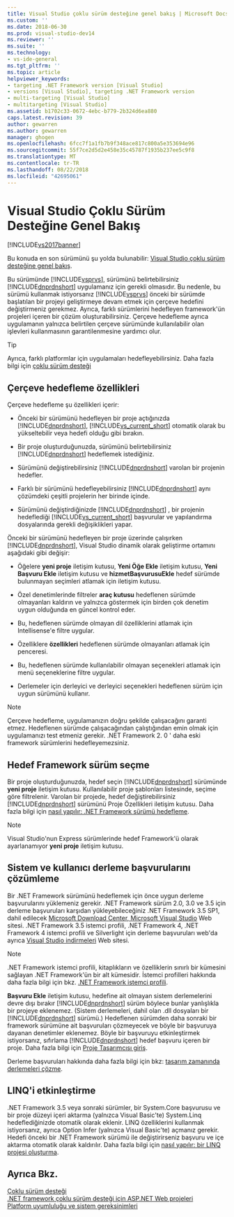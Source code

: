 ```yaml
---
title: Visual Studio çoklu sürüm desteğine genel bakış | Microsoft Docs
ms.custom: ''
ms.date: 2018-06-30
ms.prod: visual-studio-dev14
ms.reviewer: ''
ms.suite: ''
ms.technology:
- vs-ide-general
ms.tgt_pltfrm: ''
ms.topic: article
helpviewer_keywords:
- targeting .NET Framework version [Visual Studio]
- versions [Visual Studio], targeting .NET Framework version
- multi-targeting [Visual Studio]
- multitargeting [Visual Studio]
ms.assetid: b1702c33-0672-4ebc-b779-2b324d6ea880
caps.latest.revision: 39
author: gewarren
ms.author: gewarren
manager: ghogen
ms.openlocfilehash: 6fcc7f1a1fb7b9f348ace817c800a5e353694e96
ms.sourcegitcommit: 55f7ce2d5d2e458e35c45787f1935b237ee5c9f8
ms.translationtype: MT
ms.contentlocale: tr-TR
ms.lasthandoff: 08/22/2018
ms.locfileid: "42695061"
---
```

# <a name="visual-studio-multi-targeting-overview"></a>Visual Studio Çoklu Sürüm Desteğine Genel Bakış
[!INCLUDE[vs2017banner](../includes/vs2017banner.md)]

Bu konuda en son sürümünü şu yolda bulunabilir: [Visual Studio çoklu sürüm desteğine genel bakış](https://docs.microsoft.com/visualstudio/ide/visual-studio-multi-targeting-overview).  
  
Bu sürümünde [!INCLUDE[vsprvs](../includes/vsprvs-md.md)], sürümünü belirtebilirsiniz [!INCLUDE[dnprdnshort](../includes/dnprdnshort-md.md)] uygulamanız için gerekli olmasıdır. Bu nedenle, bu sürümü kullanmak istiyorsanız [!INCLUDE[vsprvs](../includes/vsprvs-md.md)] önceki bir sürümde başlatılan bir projeyi geliştirmeye devam etmek için çerçeve hedefini değiştirmeniz gerekmez. Ayrıca, farklı sürümlerini hedefleyen framework'ün projeleri içeren bir çözüm oluşturabilirsiniz. Çerçeve hedefleme ayrıca uygulamanın yalnızca belirtilen çerçeve sürümünde kullanılabilir olan işlevleri kullanmasının garantilenmesine yardımcı olur.  
  
> [!TIP]
>  Ayrıca, farklı platformlar için uygulamaları hedefleyebilirsiniz. Daha fazla bilgi için [çoklu sürüm desteği](../msbuild/msbuild-multitargeting-overview.md)  
  
## <a name="framework-targeting-features"></a>Çerçeve hedefleme özellikleri  
 Çerçeve hedefleme şu özellikleri içerir:  
  
-   Önceki bir sürümünü hedefleyen bir proje açtığınızda [!INCLUDE[dnprdnshort](../includes/dnprdnshort-md.md)], [!INCLUDE[vs_current_short](../includes/vs-current-short-md.md)] otomatik olarak bu yükseltebilir veya hedefi olduğu gibi bırakın.  
  
-   Bir proje oluşturduğunuzda, sürümünü belirtebilirsiniz [!INCLUDE[dnprdnshort](../includes/dnprdnshort-md.md)] hedeflemek istediğiniz.  
  
-   Sürümünü değiştirebilirsiniz [!INCLUDE[dnprdnshort](../includes/dnprdnshort-md.md)] varolan bir projenin hedefler.  
  
-   Farklı bir sürümünü hedefleyebilirsiniz [!INCLUDE[dnprdnshort](../includes/dnprdnshort-md.md)] aynı çözümdeki çeşitli projelerin her birinde içinde.  
  
-   Sürümünü değiştirdiğinizde [!INCLUDE[dnprdnshort](../includes/dnprdnshort-md.md)] , bir projenin hedeflediği [!INCLUDE[vs_current_short](../includes/vs-current-short-md.md)] başvurular ve yapılandırma dosyalarında gerekli değişiklikleri yapar.  
  
 Önceki bir sürümünü hedefleyen bir proje üzerinde çalışırken [!INCLUDE[dnprdnshort](../includes/dnprdnshort-md.md)], Visual Studio dinamik olarak geliştirme ortamını aşağıdaki gibi değişir:  
  
-   Öğelere **yeni proje** iletişim kutusu, **Yeni Öğe Ekle** iletişim kutusu, **Yeni Başvuru Ekle** iletişim kutusu ve **hizmetBaşvurusuEkle** hedef sürümde bulunmayan seçimleri atlamak için iletişim kutusu.  
  
-   Özel denetimlerinde filtreler **araç kutusu** hedeflenen sürümde olmayanları kaldırın ve yalnızca göstermek için birden çok denetim uygun olduğunda en güncel kontrol eder.  
  
-   Bu, hedeflenen sürümde olmayan dil özelliklerini atlamak için Intellisense'e filtre uygular.  
  
-   Özelliklere **özellikleri** hedeflenen sürümde olmayanları atlamak için penceresi.  
  
-   Bu, hedeflenen sürümde kullanılabilir olmayan seçenekleri atlamak için menü seçeneklerine filtre uygular.  
  
-   Derlemeler için derleyici ve derleyici seçenekleri hedeflenen sürüm için uygun sürümünü kullanır.  
  
> [!NOTE]
>  Çerçeve hedefleme, uygulamanızın doğru şekilde çalışacağını garanti etmez. Hedeflenen sürümde çalışacağından çalıştığından emin olmak için uygulamanızı test etmeniz gerekir. .NET Framework 2. 0 ' daha eski framework sürümlerini hedefleyemezsiniz.  
  
## <a name="selecting-a-target-framework-version"></a>Hedef Framework sürüm seçme  
 Bir proje oluşturduğunuzda, hedef seçin [!INCLUDE[dnprdnshort](../includes/dnprdnshort-md.md)] sürümünde **yeni proje** iletişim kutusu. Kullanılabilir proje şablonları listesinde, seçime göre filtrelenir. Varolan bir projede, hedef değiştirebilirsiniz [!INCLUDE[dnprdnshort](../includes/dnprdnshort-md.md)] sürümünü Proje Özellikleri iletişim kutusu. Daha fazla bilgi için [nasıl yapılır: .NET Framework sürümü hedefleme](../ide/how-to-target-a-version-of-the-dotnet-framework.md).  
  
> [!NOTE]
>  Visual Studio'nun Express sürümlerinde hedef Framework'ü olarak ayarlanamıyor **yeni proje** iletişim kutusu.  
  
## <a name="resolving-system-and-user-assembly-references"></a>Sistem ve kullanıcı derleme başvurularını çözümleme  
 Bir .NET Framework sürümünü hedeflemek için önce uygun derleme başvurularını yüklemeniz gerekir. .NET Framework sürüm 2.0, 3.0 ve 3.5 için derleme başvuruları karşıdan yükleyebileceğiniz .NET Framework 3.5 SP1, dahil edilecek [Microsoft Download Center, Microsoft Visual Studio](http://go.microsoft.com/fwlink/?LinkId=227602) Web sitesi. .NET Framework 3.5 istemci profili, .NET Framework 4, .NET Framework 4 istemci profili ve Silverlight için derleme başvuruları web'da ayrıca [Visual Studio indirmeleri](http://go.microsoft.com/fwlink/?LinkId=179687) Web sitesi.  
  
> [!NOTE]
>  .NET Framework istemci profili, kitaplıkların ve özelliklerin sınırlı bir kümesini sağlayan .NET Framework'ün bir alt kümesidir. İstemci profilleri hakkında daha fazla bilgi için bkz. [.NET Framework istemci profili](http://msdn.microsoft.com/library/f0219919-1f02-4588-8704-327a62fd91f1).  
  
 **Başvuru Ekle** iletişim kutusu, hedefine ait olmayan sistem derlemelerini devre dışı bırakır [!INCLUDE[dnprdnshort](../includes/dnprdnshort-md.md)] sürüm böylece bunlar yanlışlıkla bir projeye eklenemez. (Sistem derlemeleri, dahil olan .dll dosyaları bir [!INCLUDE[dnprdnshort](../includes/dnprdnshort-md.md)] sürümü.) Hedeflenen sürümden daha sonraki bir framework sürümüne ait başvuruları çözmeyecek ve böyle bir başvuruya dayanan denetimler eklenemez. Böyle bir başvuruyu etkinleştirmek istiyorsanız, sıfırlama [!INCLUDE[dnprdnshort](../includes/dnprdnshort-md.md)] hedef başvuru içeren bir proje.  Daha fazla bilgi için [Proje Tasarımcısı giriş](http://msdn.microsoft.com/en-us/898dd854-c98d-430c-ba1b-a913ce3c73d7).  
  
 Derleme başvuruları hakkında daha fazla bilgi için bkz: [tasarım zamanında derlemeleri çözme](../msbuild/resolving-assemblies-at-design-time.md).  
  
## <a name="enabling-linq"></a>LINQ'i etkinleştirme  
 .NET Framework 3.5 veya sonraki sürümler, bir System.Core başvurusu ve bir proje düzeyi içeri aktarma (yalnızca Visual Basic'te) System.Linq hedeflediğinizde otomatik olarak eklenir. LINQ özelliklerini kullanmak istiyorsanız, ayrıca Option Infer (yalnızca Visual Basic'te) açmanız gerekir. Hedefi önceki bir .NET Framework sürümü ile değiştirirseniz başvuru ve içe aktarma otomatik olarak kaldırılır. Daha fazla bilgi için [nasıl yapılır: bir LINQ projesi oluşturma](http://msdn.microsoft.com/library/a929e653-09a3-44be-881f-68ca33f192b2).  
  
## <a name="see-also"></a>Ayrıca Bkz.  
 [Çoklu sürüm desteği](../msbuild/msbuild-multitargeting-overview.md)   
 [.NET framework çoklu sürüm desteği için ASP.NET Web projeleri](http://msdn.microsoft.com/library/8b8145a9-62f6-4fc4-8a83-47b0487cbe76)   
 [Platform uyumluluğu ve sistem gereksinimleri](http://www.microsoft.com/visualstudio/eng/products/compatibility)



